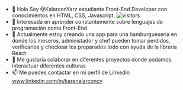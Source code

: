 


- 👋 Hola Soy @KalarconYarz estudiante Front-End Developer con conocimientos en HTML, CSS, Javascript. ![visitors](https://visitor-badge.glitch.me/badge?page_id=page.id&left_color=green&right_color=red)
- 👀 Interesada en aprender constantemente sobre lenguajes de programación como Front-End 
- 🌱 Actualmente estoy creando una app para una hamburgueseria en donde los meseros, administador y chef pueden tomar perdidos, verificarlos y checkear los preparados todo con ayuda de la libreria React
- 💞️ Me gustaria colaborar en diferentes proyectos donde podamos interactuar diferentes culturas
- 📫 Me puedes contactar en mi perfil de Linkedin www.linkedin.com/in/karenalarconcv


<!---
KalarconYarz/KalarconYarz is a ✨ special ✨ repository because its `README.md` (this file) appears on your GitHub profile.
You can click the Preview link to take a look at your changes.
--->
